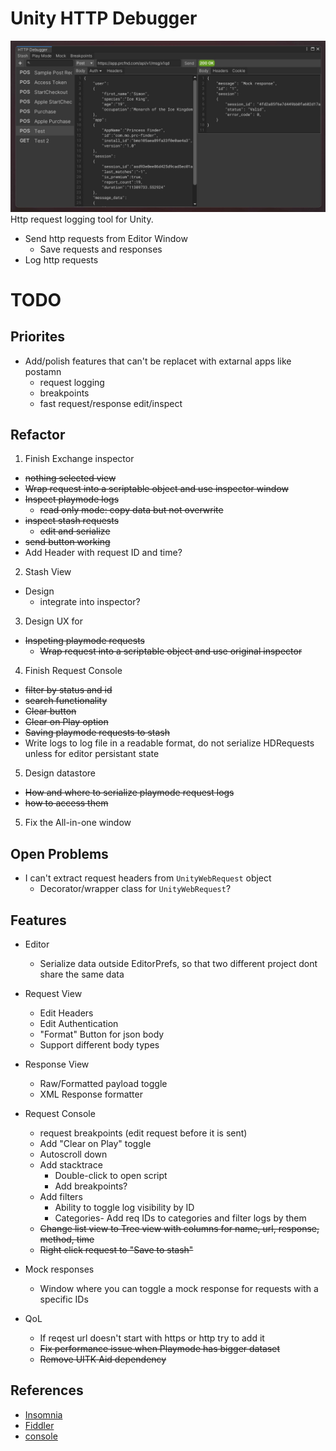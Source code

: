 # Unity HTTP Debugger
![](Documentation~/EditorWindow.jpg)
Http request logging tool for Unity. 

- Send http requests from Editor Window
  - Save requests and responses
- Log http requests
 
# TODO
## Priorites
- Add/polish features that can't be replacet with extarnal apps like postamn
  - request logging
  - breakpoints
  - fast request/response edit/inspect
## Refactor
1. Finish Exchange inspector
  - ~~nothing selected view~~
  - ~~Wrap request into a scriptable object and use inspector window~~
  - ~~Inspect playmode logs~~
    - ~~read only mode: copy data but not overwrite~~
  - ~~inspect stash requests~~
    - ~~edit and serialize~~
  - ~~send button working~~
  - Add Header with request ID and time?

2. Stash View
  - Design
    - integrate into inspector?

3. Design UX for
  - ~~Inspeting playmode requests~~
    - ~~Wrap request into a scriptable object and use original inspector~~

4. Finish Request Console
  - ~~filter by status and id~~
  - ~~search functionality~~
  - ~~Clear button~~
  - ~~Clear on Play option~~
  - ~~Saving playmode requests to stash~~
  - Write logs to log file in a readable format, do not serialize HDRequests unless for editor persistant state

5. Design datastore
  - ~~How and where to serialize playmode request logs~~
  - ~~how to access them~~

5. Fix the All-in-one window

## Open Problems
- I can't extract request headers from `UnityWebRequest` object
  - Decorator/wrapper class for `UnityWebRequest`?

## Features
- Editor
    - Serialize data outside EditorPrefs, so that two different project dont share the same data

- Request View
    - Edit Headers
    - Edit Authentication
    - "Format" Button for json body
    - Support different body types

- Response View
    - Raw/Formatted payload toggle
    - XML Response formatter

- Request Console
    - request breakpoints (edit request before it is sent)
    - Add "Clear on Play" toggle
    - Autoscroll down
    - Add stacktrace
        - Double-click to open script
        - Add breakpoints?
    - Add filters
        - Ability to toggle log visibility by ID
        - Categories- Add req IDs to categories and filter logs by them
    - ~~Change list view to Tree view with columns for name, url, response, method, time~~
    - ~~Right click request to "Save to stash"~~     

- Mock responses
    - Window where you can toggle a mock response for requests with a specific IDs

- QoL
    - If reqest url doesn't start with https or http try to add it
    - ~~Fix performance issue when Playmode has bigger dataset~~
    - ~~Remove UITK Aid dependency~~

## References
- [Insomnia](https://github.com/Kong/insomnia)
- [Fiddler](https://imgur.com/SF40wep)
- [console](https://dotnetanalysis.blogspot.com/2012/11/http-status-codes-tutorial.html)